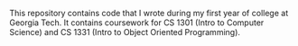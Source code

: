 This repository contains code that I wrote during my first year of college at Georgia Tech. It contains coursework for CS 1301 (Intro to Computer Science) and CS 1331 (Intro to Object Oriented Programming).